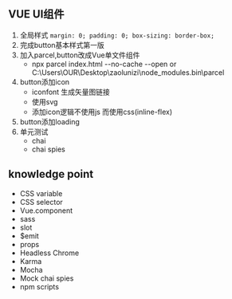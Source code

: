 ## VUE UI组件

1. 全局样式 `margin: 0; padding: 0; box-sizing: border-box;`
2. 完成button基本样式第一版
3. 加入parcel,button改成Vue单文件组件
    - npx parcel index.html --no-cache --open  or C:\Users\OUR\Desktop\zaolunizi\node_modules\.bin\parcel
4. button添加icon
    - iconfont 生成矢量图链接
    - 使用svg
    - 添加icon逻辑不使用js 而使用css(inline-flex)
5. button添加loading
6. 单元测试
    - chai
    - chai spies


## knowledge point
- CSS variable
- CSS selector
- Vue.component
- sass
- slot
- $emit
- props
- Headless Chrome
- Karma
- Mocha
- Mock  chai spies
- npm scripts